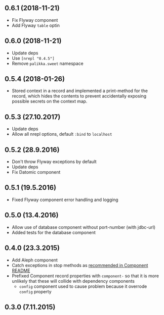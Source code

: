 ## 0.6.1 (2018-11-21)

- Fix Flyway component
- Add Flyway `table` optin

## 0.6.0 (2018-11-21)

- Update deps
- Use `[nrepl "0.4.5"]`
- Remove `palikka.sweet` namespace

## 0.5.4 (2018-01-26)

- Stored context in a record and implemented a print-method for the record,
which hides the contents to prevent accidentally exposing possible secrets
on the context map.

## 0.5.3 (27.10.2017)

- Update deps
- Allow all nrepl options, default `:bind` to `localhost`

## 0.5.2 (28.9.2016)

- Don't throw Flyway exceptions by default
- Update deps
- Fix Datomic component

## 0.5.1 (19.5.2016)

- Fixed Flyway component error handling and logging

## 0.5.0 (13.4.2016)

- Allow use of database component without port-number (with jdbc-url)
- Added tests for the database component

## 0.4.0 (23.3.2015)

- Add Aleph component
- Catch exceptions in stop methods as [recommended in Component README](https://github.com/stuartsierra/component/#idempotence)
- Prefixed Component record properties with `component-` so that it is more unlikely that these will collide with dependency components
    - `config` component used to cause problem because it overrode `config` property

## 0.3.0 (7.11.2015)
